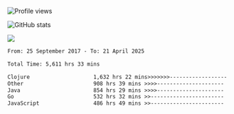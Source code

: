 ![Profile views](https://komarev.com/ghpvc/?username=liuchong)

![GitHub stats](https://github-readme-stats.vercel.app/api?username=liuchong&show_icons=true)

<img src="https://cr-skills-chart-widget.azurewebsites.net/api/api?username=liuchong&skills=Java,JavaScript,Python,Go,Rust,Zig&show-other-skills=true"/>

<!--START_SECTION:waka-->

```txt
From: 25 September 2017 - To: 21 April 2025

Total Time: 5,611 hrs 33 mins

Clojure                    1,632 hrs 22 mins>>>>>>>------------------   29.09 %
Other                      908 hrs 39 mins >>>>---------------------   16.19 %
Java                       854 hrs 29 mins >>>>---------------------   15.23 %
Go                         532 hrs 32 mins >>-----------------------   09.49 %
JavaScript                 486 hrs 49 mins >>-----------------------   08.68 %
```

<!--END_SECTION:waka-->
